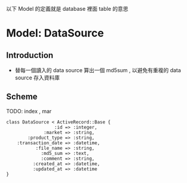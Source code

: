 以下 Model 的定義就是 database 裡面 table 的意思

#  Model: DataSource

## Introduction

- 替每一個讀入的 data source 算出一個 md5sum , 以避免有重複的 data source 存入資料庫

## Scheme

TODO: index , mar

	class DataSource < ActiveRecord::Base {
	                  :id => :integer,
	              :market => :string,
	        :product_type => :string,
	    :transaction_date => :datetime,
	           :file_name => :string,
	             :md5_sum => :text,
	             :comment => :string,
	          :created_at => :datetime,
	          :updated_at => :datetime
	}



